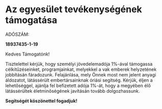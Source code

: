 # Az egyesület tevékenységének támogatása

ADÓSZÁM:

**18937435-1-19**

Kedves Támogatónk!

Tisztelettel kérjük, hogy személyi jövedelemadója 1%-ával támogassa célkitűzéseinket, programjainkat, melyekkel a vak emberek helyzetének jobbításán fáradozunk. Felajánlása, mely Önnek most nem jelent anyagi áldozatot, látássérült embertársainknak óriási segítség.
Kérjük, éljen a lehetőséggel, ajánlja fel befizetett adója 1%-át, hogy a megyében élő látássérültek életminőségének javításán tovább dolgozhassunk.

**Segítségét köszönettel fogadjuk!**